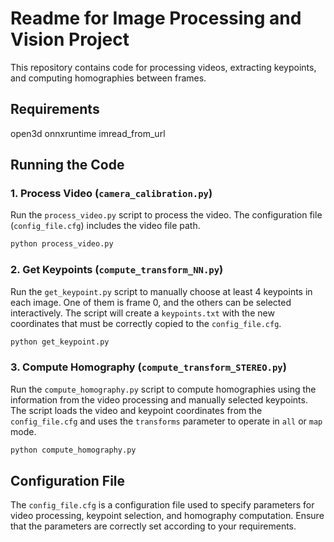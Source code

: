 # Readme for Image Processing and Vision Project

This repository contains code for processing videos, extracting keypoints, and computing homographies between frames.

## Requirements

open3d
onnxruntime
imread_from_url

## Running the Code

### 1. Process Video (`camera_calibration.py`)

Run the `process_video.py` script to process the video. The configuration file (`config_file.cfg`) includes  the video file path.

```bash
python process_video.py
```

### 2. Get Keypoints (`compute_transform_NN.py`)

Run the `get_keypoint.py` script to manually choose at least 4 keypoints in each image. One of them is frame 0, and the others can be selected interactively. The script will create a `keypoints.txt` with the new coordinates that must be correctly copied to the `config_file.cfg`.

```bash
python get_keypoint.py
```

### 3. Compute Homography (`compute_transform_STEREO.py`)

Run the `compute_homography.py` script to compute homographies using the information from the video processing and manually selected keypoints. The script loads the video and keypoint coordinates from the `config_file.cfg` and uses the `transforms` parameter to operate in `all` or `map` mode.

```bash
python compute_homography.py
```

## Configuration File

The `config_file.cfg` is a configuration file used to specify parameters for video processing, keypoint selection, and homography computation. Ensure that the parameters are correctly set according to your requirements.